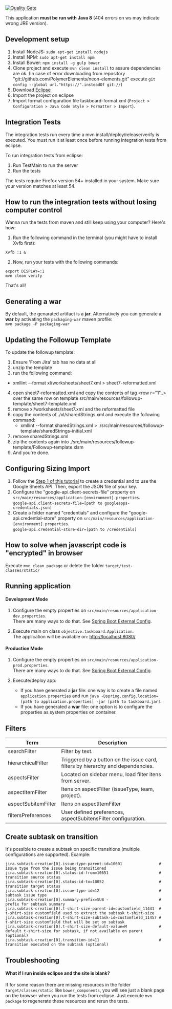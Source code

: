 [![Quality Gate](http://10.44.1.250:9000/api/badges/gate?key=br.com.objective:taskboard)](http://10.44.1.250:9000/dashboard/index/br.com.objective:taskboard)

This application **must be run with Java 8** (404 errors on ws may indicate wrong JRE version).

## Development setup

1. Install NodeJS: `sudo apt-get install nodejs`
2. Install NPM: `sudo apt-get install npm`
3. Install Bower: `npm install -g gulp bower` 
4. Clone project and execute `mvn clean install` to assure dependencies are ok. (In case of error downloading from repository "git://github.com/PolymerElements/neon-elements.git" execute `git config --global url."https://".insteadOf git://`)
5. Download [Eclipse](http://www.eclipse.org/downloads/) 
6. Import the project on eclipse
7. Import format configuration file taskboard-format.xml (`Project > Configuration > Java Code Style > Formatter > Import`).


## Integration Tests

The integration tests run every time a mvn install/deploy/release/verify is executed. You must run it at least once before running integration tests from eclipse.

To run integration tests from eclipse:

1. Run TestMain to run the server
2. Run the tests

The tests require Firefox version 54+ installed in your system. Make sure your version matches at least 54.   

## How to run the integration tests without losing computer control

Wanna run the tests from maven and still keep using your computer? Here's how:

1. Run the following command in the terminal (you might have to install Xvfb first):

`Xvfb :1 &` 

2. Now, run your tests with the following commands:

```
export DISPLAY=:1
mvn clean verify
```

That's all!
 

## Generating a war
By default, the genarated artifact is a **jar**. Alternatively you can generate a **war** by activating the `packaging-war` maven profile: \
 `mvn package -P packaging-war`

## Updating the Followup Template

To update the followup template:

1. Ensure 'From Jira' tab has no data at all
2. unzip the template
3. run the following command:
  - xmllint --format xl/worksheets/sheet7.xml > sheet7-reformatted.xml
4. open sheet7-reformatted.xml and copy the contents of tag <row r="1"..></row> over the same row on template src/main/resources/followup-template/sheet7-template.xml
5. remove xl/worksheets/sheet7.xml and the reformatted file
6. copy the contents of ./xl/sharedStrings.xml and execute the following command:
   - xmllint --format sharedStrings.xml > ./src/main/resources/followup-template/sharedStrings-initial.xml
7. remove sharedStrings.xml
8. zip the contents again into ./src/main/resources/followup-template/Followup-template.xlsm
9. And you're done.

## Configuring Sizing Import

1. Follow the [Step 1 of this tutorial](https://developers.google.com/sheets/api/quickstart/js) to create a credential and to use the Google Sheets API. Then, export the JSON file of your key.
2. Configure the "google-api.client-secrets-file" property on `src/main/resources/application-[environment].properties`.\
`google-api.client-secrets-file=[path to googleapps-credentials.json]`
3. Create a folder named "credentials" and configure the "google-api.credential-store" property on `src/main/resources/application-[environment].properties`.\
`google-api.credential-store-dir=[path to /credentials]`

## How to solve when javascript code is "encrypted" in browser

Execute `mvn clean package` or delete the folder `target/test-classes/static/`

## Running application

#### Development Mode

1. Configure the empty properties on `src/main/resources/application-dev.properties`.\
There are many ways to do that. See [Spring Boot External Config](http://docs.spring.io/spring-boot/docs/1.3.1.RELEASE/reference/html/boot-features-external-config.html).

2. Execute main on class `objective.taskboard.Application`.  
The application will be available on: [http://localhost:8080/](http://localhost:8080/)

#### Production Mode

1. Configure the empty properties on `src/main/resources/application-prod.properties`.\
There are many ways to do that. See [Spring Boot External Config](http://docs.spring.io/spring-boot/docs/1.3.1.RELEASE/reference/html/boot-features-external-config.html).

2. Execute/deploy app:
    * If you have generated a **jar** file: one way is to create a file named `application.properties` and run `java -Dspring.config.location=[path to application.properties] -jar [path to taskboard.jar]`.
    * If you have generated a **war** file: one option is to configure the properties as system properties on container.

## Filters

Term | Description
--- | ---
searchFilter | Filter by text.
hierarchicalFilter | Triggered by a button on the issue card, filters by hierarchy and dependencies.
aspectsFilter | Located on sidebar menu, load filter itens from server.
aspectItemFilter | Itens on aspectFilter (issueType, team, project).
aspectSubitemFilter | Itens on aspectItemFilter
filtersPreferences | User defined preferences, aspectSubitensFilter configuration.


## Create subtask on transition

It's possible to create a subtask on specific transitions (multiple configurations are supported). Example:

```properties
jira.subtask-creation[0].issue-type-parent-id=10601                # issue type from the issue being transitioned
jira.subtask-creation[0].status-id-from=10651                      # transition source status  
jira.subtask-creation[0].status-id-to=10052                        # transition target status
jira.subtask-creation[0].issue-type-id=12                          # subtask issue type
jira.subtask-creation[0].summary-prefix=SUB -                      # prefix for subtask summary
jira.subtask-creation[0].t-shirt-size-parent-id=customfield_11441  # t-shirt-size customfield used to extract the subtask t-shirt-size
jira.subtask-creation[0].t-shirt-size-subtask-id=customfield_11457 # t-shirt-size customfield that will be set on subtask
jira.subtask-creation[0].t-shirt-size-default-value=M              # default t-shirt-size for subtask, if not available on parent (optional)
jira.subtask-creation[0].transition-id=11                          # transition executed on the subtask (optional)
```
## Troubleshooting

#### What if I run inside eclipse and the site is blank?
If for some reason there are missing resources in the folder `target/classes/static` like `bower_components`,
you will see just a blank page on the browser when you run the tests from eclipse. 
Just execute `mvn package` to regenerate these resources and rerun the tests.